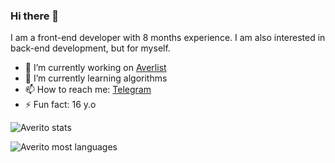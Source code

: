 ### Hi there 👋
I am a front-end developer with 8 months experience.
I am also interested in back-end development, but for myself.


- 🔭 I’m currently working on [Averlist](https://github.com/Averito/Averlist)
- 🌱 I’m currently learning algorithms
- 📫 How to reach me: [Telegram](https://t.me/averitodev)
- ⚡ Fun fact: 16 y.o

![Averito stats](https://github-readme-stats.vercel.app/api?username=Averito&show_icons=true)

![Averito most languages](https://github-readme-stats.vercel.app/api/top-langs/?username=Averito&theme=blue-green)
